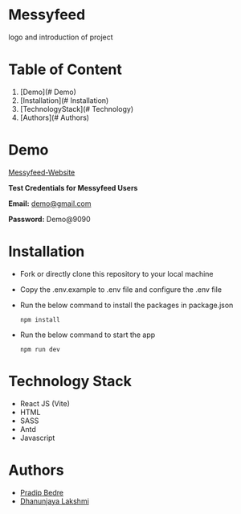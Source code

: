 # Messyfeed
logo and introduction of project

# Table of Content
1. [Demo](# Demo)
2. [Installation](# Installation)
3. [TechnologyStack](# Technology)
4. [Authors](# Authors)

# Demo
[Messyfeed-Website](https://messyfeed.netlify.app/)

**Test Credentials for Messyfeed Users**

**Email:** demo@gmail.com

**Password:** Demo@9090

# Installation

- Fork or directly clone this repository to your local machine
- Copy the .env.example to .env file and configure the .env file
- Run the below command to install the packages in package.json

  `npm install`

- Run the below command to start the app

  `npm run dev`

# Technology Stack
 
 -  React JS (Vite)
 -  HTML
 -  SASS
 -  Antd
 -  Javascript


# Authors
- [Pradip Bedre](https://github.com/pradipbedre)
- [Dhanunjaya Lakshmi](https://github.com/dhanunjayalakshmi)
